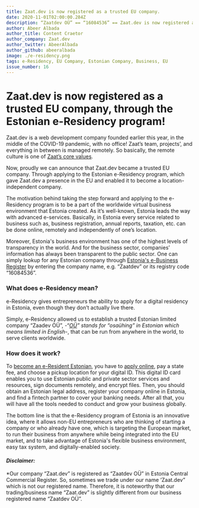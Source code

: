 ```yaml
---
title: Zaat.dev is now registered as a trusted EU company.
date: 2020-11-01T02:00:00.284Z
description: “Zaatdev OÜ” == “16084536” == Zaat.dev is now registered as a trusted EU company.
author: Abeer Albada
author_title: Content Craetor
author_company: Zaat.dev
author_twitter: AbeerAlbada
author_github: abeeralbada
image: ./e-residency.png
tags: e-Residency, EU Company, Estonian Company, Business, EU
issue_number: 16
---
```


# Zaat.dev is now registered as a trusted EU company, through the Estonian e-Residency program!
Zaat.dev is a web development company founded earlier this year, in the middle of the COVID-19 pandemic, with no office! Zaat’s team, projects’, and everything in between is managed remotely. So basically, the remote culture is one of [Zaat’s core values](https://zaat.dev/about/).

Now, proudly we can announce that Zaat.dev became a trusted EU company. Through applying to the Estonian e-Residency program, which gave Zaat.dev a presence in the EU and enabled it to become a location-independent company.

The motivation behind taking the step forward and applying to the e-Residency program is to be a part of the worldwide virtual business environment that Estonia created. As it’s well-known, Estonia leads the way with advanced e-services. Basically, in Estonia every service related to business such as, business registration, annual reports, taxation, etc. can be done online, remotely and independently of one’s location.

Moreover, Estonia's business environment has one of the highest levels of transparency in the world. And for the business sector, companies’ information has always been transparent to the public sector. One can simply lookup for any Estonian company through [Estonia's e-Business Register](https://ariregister.rik.ee/eng) by entering the company name, e.g. “Zaatdev” or its registry code “16084536”.

### What does e-Residency mean?
e-Residency gives entrepreneurs the ability to apply for a digital residency in Estonia, even though they don’t actually live there.

Simply, e-Residency allowed us to establish a trusted Estonian limited company “Zaadev OÜ”, *-“[OÜ](https://learn.e-resident.gov.ee/hc/en-us/articles/360000633557-Private-limited-company)” stands for “osaühing” in Estonian which means limited in English-*, that can be run from anywhere in the world, to serve clients worldwide.

### How does it work?
To [become an e-Resident Estonian](https://e-resident.gov.ee/start-a-company/), you have to [apply online](https://apply.gov.ee), pay a state fee, and choose a pickup location for your digital ID. This digital ID card enables you to use Estonian public and private sector services and resources, sign documents remotely, and encrypt files. Then, you should obtain an Estonian legal address, register your company online in Estonia, and find a fintech partner to cover your banking needs. After all that, you will have all the tools needed to conduct and grow your business globally.

The bottom line is that the e-Residency program of Estonia is an innovative idea, where it allows non-EU entrepreneurs who are thinking of starting a company or who already have one, which is targeting the European market, to run their business from anywhere while being integrated into the EU market, and to take advantage of Estonia's flexible business environment, easy tax system, and digitally-enabled society.

#### *Disclaimer:*

*Our company “Zaat.dev” is registered as “Zaatdev OÜ” in Estonia Central Commercial Register. So, sometimes we trade under our name ‘Zaat.dev” which is not our registered name. Therefore, it is noteworthy that our trading/business name “Zaat.dev” is slightly different from our business registered name “Zaatdev OÜ”.
